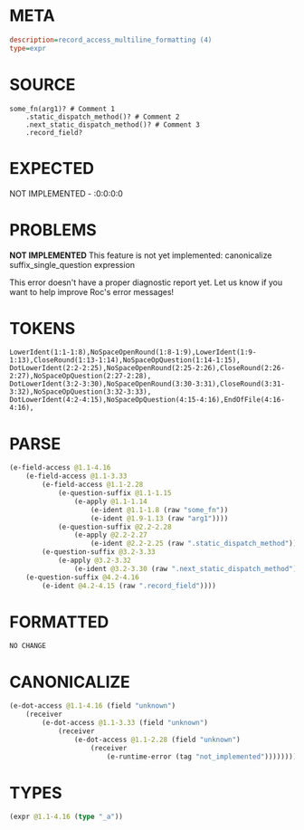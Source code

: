 # META
~~~ini
description=record_access_multiline_formatting (4)
type=expr
~~~
# SOURCE
~~~roc
some_fn(arg1)? # Comment 1
	.static_dispatch_method()? # Comment 2
	.next_static_dispatch_method()? # Comment 3
	.record_field?
~~~
# EXPECTED
NOT IMPLEMENTED - :0:0:0:0
# PROBLEMS
**NOT IMPLEMENTED**
This feature is not yet implemented: canonicalize suffix_single_question expression

This error doesn't have a proper diagnostic report yet. Let us know if you want to help improve Roc's error messages!

# TOKENS
~~~zig
LowerIdent(1:1-1:8),NoSpaceOpenRound(1:8-1:9),LowerIdent(1:9-1:13),CloseRound(1:13-1:14),NoSpaceOpQuestion(1:14-1:15),
DotLowerIdent(2:2-2:25),NoSpaceOpenRound(2:25-2:26),CloseRound(2:26-2:27),NoSpaceOpQuestion(2:27-2:28),
DotLowerIdent(3:2-3:30),NoSpaceOpenRound(3:30-3:31),CloseRound(3:31-3:32),NoSpaceOpQuestion(3:32-3:33),
DotLowerIdent(4:2-4:15),NoSpaceOpQuestion(4:15-4:16),EndOfFile(4:16-4:16),
~~~
# PARSE
~~~clojure
(e-field-access @1.1-4.16
	(e-field-access @1.1-3.33
		(e-field-access @1.1-2.28
			(e-question-suffix @1.1-1.15
				(e-apply @1.1-1.14
					(e-ident @1.1-1.8 (raw "some_fn"))
					(e-ident @1.9-1.13 (raw "arg1"))))
			(e-question-suffix @2.2-2.28
				(e-apply @2.2-2.27
					(e-ident @2.2-2.25 (raw ".static_dispatch_method")))))
		(e-question-suffix @3.2-3.33
			(e-apply @3.2-3.32
				(e-ident @3.2-3.30 (raw ".next_static_dispatch_method")))))
	(e-question-suffix @4.2-4.16
		(e-ident @4.2-4.15 (raw ".record_field"))))
~~~
# FORMATTED
~~~roc
NO CHANGE
~~~
# CANONICALIZE
~~~clojure
(e-dot-access @1.1-4.16 (field "unknown")
	(receiver
		(e-dot-access @1.1-3.33 (field "unknown")
			(receiver
				(e-dot-access @1.1-2.28 (field "unknown")
					(receiver
						(e-runtime-error (tag "not_implemented"))))))))
~~~
# TYPES
~~~clojure
(expr @1.1-4.16 (type "_a"))
~~~
